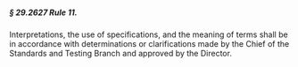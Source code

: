 ##### § 29.2627 Rule 11. #####

Interpretations, the use of specifications, and the meaning of terms shall be in accordance with determinations or clarifications made by the Chief of the Standards and Testing Branch and approved by the Director.
